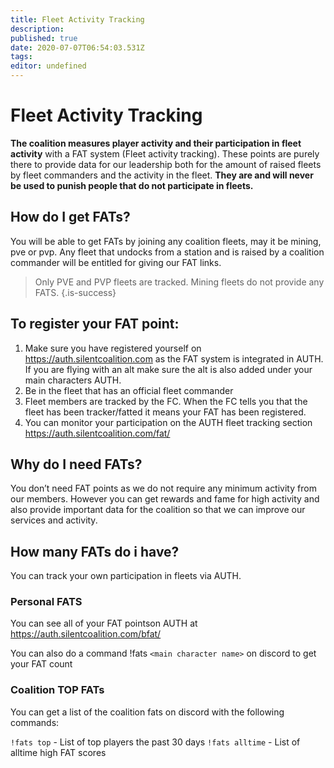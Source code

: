 ```yaml
---
title: Fleet Activity Tracking
description: 
published: true
date: 2020-07-07T06:54:03.531Z
tags: 
editor: undefined
---
```


# Fleet Activity Tracking
**The coalition measures player activity and their participation in fleet activity** with a FAT system (Fleet activity tracking). These points are purely there to provide data for our leadership both for the amount of raised fleets by fleet commanders and the activity in the fleet. **They are and will never be used to punish people that do not participate in fleets.**

## How do I get FATs?
You will be able to get FATs by joining any coalition fleets, may it be mining, pve or pvp. Any fleet that undocks from a station and is raised by a coalition commander will be entitled for giving our FAT links.

> Only PVE and PVP fleets are tracked. Mining fleets do not provide any FATS.
{.is-success}


## To register your FAT point:
1. Make sure you have registered yourself on https://auth.silentcoalition.com as the FAT system is integrated in AUTH. If you are flying with an alt make sure the alt is also added under your main characters AUTH.
1. Be in the fleet that has an official fleet commander
1. Fleet members are tracked by the FC. When the FC tells you that the fleet has been tracker/fatted it means your FAT has been registered.
1. You can monitor your participation on the AUTH fleet tracking section https://auth.silentcoalition.com/fat/

## Why do I need FATs?
You don’t need FAT points as we do not require any minimum activity from our members. However you can get rewards and fame for high activity and also provide important data for the coalition so that we can improve our services and activity.

## How many FATs do i have?
You can track your own participation in fleets via AUTH.

### Personal FATS
You can see all of your FAT pointson AUTH at https://auth.silentcoalition.com/bfat/

You can also do a command !fats `<main character name>` on discord to get your FAT count

### Coalition TOP FATs
You can get a list of the coalition fats on discord with the following commands:

`!fats top` - List of top players the past 30 days
`!fats alltime` - List of alltime high FAT scores